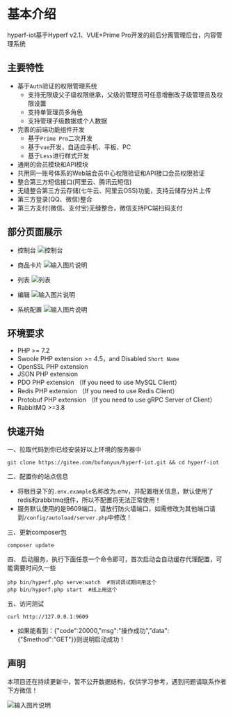 # 基本介绍

hyperf-iot基于Hyperf v2.1、VUE+Prime Pro开发的前后分离管理后台，内容管理系统

## 主要特性

* 基于`Auth`验证的权限管理系统
    * 支持无限级父子级权限继承，父级的管理员可任意增删改子级管理员及权限设置
    * 支持单管理员多角色
    * 支持管理子级数据或个人数据
* 完善的前端功能组件开发
    * 基于`Prime Pro`二次开发
    * 基于`vue`开发，自适应手机、平板、PC
    * 基于`Less`进行样式开发
* 通用的会员模块和API模块
* 共用同一账号体系的Web端会员中心权限验证和API接口会员权限验证
* 整合第三方短信接口(阿里云、腾讯云短信)
* 无缝整合第三方云存储(七牛云、阿里云OSS)功能，支持云储存分片上传
* 第三方登录(QQ、微信)整合
* 第三方支付(微信、支付宝)无缝整合，微信支持PC端扫码支付


## 部分页面展示

* 控制台
![控制台](https://images.gitee.com/uploads/images/2021/0106/162041_4f4c0b7c_5102272.png "屏幕截图.png")

* 商品卡片
![输入图片说明](https://images.gitee.com/uploads/images/2021/0121/224122_453e8cf9_5102272.png "屏幕截图.png")

* 列表
![列表](https://images.gitee.com/uploads/images/2021/0106/162247_3a970594_5102272.png "屏幕截图.png")

* 编辑
![输入图片说明](https://images.gitee.com/uploads/images/2021/0121/223959_3bfccce8_5102272.png "屏幕截图.png")

* 系统配置
![输入图片说明](https://images.gitee.com/uploads/images/2021/0121/223906_91c88661_5102272.png "屏幕截图.png")

## 环境要求

 - PHP >= 7.2
 - Swoole PHP extension >= 4.5，and Disabled `Short Name`
 - OpenSSL PHP extension
 - JSON PHP extension
 - PDO PHP extension （If you need to use MySQL Client）
 - Redis PHP extension （If you need to use Redis Client）
 - Protobuf PHP extension （If you need to use gRPC Server of Client）
 - RabbitMQ >=3.8
 
 ## 快速开始
 一、拉取代码到你已经安装好以上环境的服务器中
 ```shell script
git clone https://gitee.com/bufanyun/hyperf-iot.git && cd hyperf-iot
 ```

二、配置你的站点信息
 - 将根目录下的`.env.example`名称改为.env，并配置相关信息，默认使用了redis和rabbitmq组件，所以不配置将无法正常使用！
 - 服务默认使用的是9609端口，请放行防火墙端口，如需修改为其他端口请到`/config/autoload/server.php`中修改！

三、更新composer包
  ```shell script
 composer update
  ```

四、 启动服务，执行下面任意一个命令即可，首次启动会自动缓存代理配置，可能需要时间久一些
   ```shell script
  php bin/hyperf.php serve:watch  #测试调试期间用这个
  php bin/hyperf.php start  #线上用这个
   ```

五、访问测试
   ```shell script
  curl http://127.0.0.1:9609
   ```
 - 如果能看到：{"code":20000,"msg":"操作成功","data":{"$method":"GET"}}则说明启动成功！
 
  ## 声明
  本项目还在持续更新中，暂不公开数据结构，仅供学习参考，遇到问题请联系作者下方微信！
  
  ![输入图片说明](https://images.gitee.com/uploads/images/2021/0121/222810_ac5b4081_5102272.png "屏幕截图.png")



  


  


  


  


  


  


  


  


  


  


  


  


  


  


  


  


  


  


  


  


  


  


  


  


  


  


  


  


  


  


  


  


  


  


  


  


  


  


  


  


  


  


  


  


  


  


  


  


  


  


  


  


  


  


  


  


  


  


  


  


  


  


  


  


  


  


  


  


  


  


  


  


  


  


  


  


  


  


  


  


  


  


  


  


  


  


  


  


  


  


  


  


  


  


  


  


  


  


  


  


  


  


  


  


  


  


  


  


  


  


  


  


  


  


  


  


  


  


  


  


  


  


  


  


  


  


  


  


  


  


  


  


  


  


  


  


  


  


  


  


  


  


  


  


  


  


  


  


  


  


  


  


  


  


  


  


  


  


  


  


  


  


  


  


  


  


  


  


  


  


  


  


  


  


  


  


  


  


  


  


  


  


  


  


  


  


  


  


  


  


  


  


  


  


  


  


  


  


  


  


  


  


  


  


  


  


  


  


  


  


  


  


  


  


  


  


  


  


  


  


  


  


  


  


  


  


  


  


  


  


  


  


  


  


  


  


  


  


  


  


  


  


  


  


  


  


  


  


  


  


  


  


  


  


  


  


  


  


  


  


  


  


  


  


  


  


  


  


  


  


  


  


  


  


  


  


  


  


  


  


  


  


  


  


  


  


  


  


  


  


  


  


  


  


  


  


  


  


  


  


  


  


  


  


  


  


  


  


  


  


  


  


  


  


  


  


  


  


  


  


  


  


  


  


  


  


  


  


  


  


  


  


  


  


  


  


  


  


  


  


  


  


  


  


  


  


  


  


  


  


  


  


  


  


  


  


  


  


  


  


  


  


  


  


  


  


  


  


  


  


  


  


  


  


  


  


  


  


  


  


  


  


  


  


  


  


  


  


  


  


  


  


  


  


  


  


  


  


  


  


  


  


  


  


  


  


  


  


  


  


  


  


  


  


  


  


  


  


  


  


  


  


  


  


  


  


  


  


  


  


  


  


  


  


  


  


  


  


  


  


  


  


  


  


  


  


  


  


  


  


  


  


  


  


  


  


  


  


  


  


  


  


  


  


  


  


  


  


  


  


  


  


  


  


  


  


  


  


  


  


  


  


  


  


  


  


  


  


  


  


  


  


  


  


  


  


  


  


  


  


  


  


  


  


  


  


  


  


  


  


  


  


  


  


  


  


  


  


  


  


  


  


  


  


  


  


  


  


  


  


  


  


  


  


  


  


  


  


  


  


  


  


  


  


  


  


  


  


  


  


  


  


  


  


  


  


  


  


  


  


  


  


  


  


  


  

